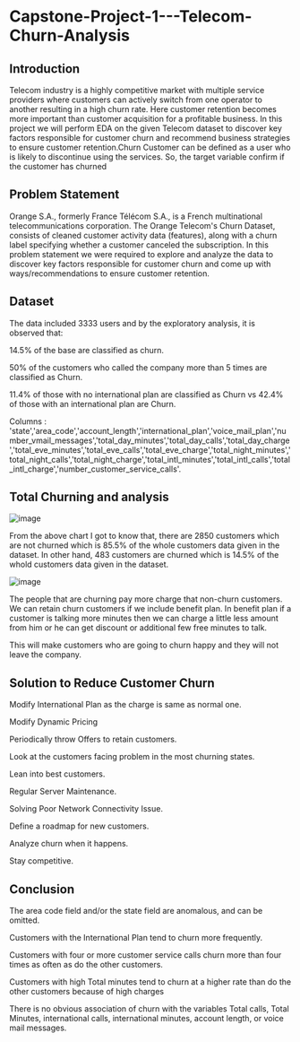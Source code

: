 # Capstone-Project-1---Telecom-Churn-Analysis
## Introduction
Telecom industry is a highly competitive market with multiple service providers where customers can actively switch from one operator to another resulting in a high churn rate. Here customer retention becomes more important than customer acquisition for a profitable business. In this project we will perform EDA on the given Telecom dataset to discover key factors responsible for customer churn and recommend business strategies to ensure customer retention.Churn Customer can be defined as a user who is likely to discontinue using the services. So, the target variable confirm if the customer has churned
## Problem Statement
Orange S.A., formerly France Télécom S.A., is a French multinational telecommunications corporation. The Orange Telecom's Churn Dataset, consists of cleaned customer activity data (features), along with a churn label specifying whether a customer canceled the subscription.
In this problem statement we were required to explore and analyze the data to discover key factors responsible for customer churn and come up with ways/recommendations to ensure customer retention.
## Dataset
The data included 3333 users and by the exploratory analysis, it is observed that:

14.5% of the base are classified as churn.

50% of the customers who called the company more than 5 times are classified as Churn.

11.4% of those with no international plan are classified as Churn vs 42.4% of those with an international plan are Churn.

Columns : 'state','area_code','account_length','international_plan','voice_mail_plan','number_vmail_messages','total_day_minutes','total_day_calls','total_day_charge','total_eve_minutes','total_eve_calls','total_eve_charge','total_night_minutes','total_night_calls','total_night_charge','total_intl_minutes','total_intl_calls','total_intl_charge','number_customer_service_calls'.


## Total Churning and analysis

![image](https://user-images.githubusercontent.com/118215277/209218142-64c189a8-1e1e-4ece-a264-7f9210c548f5.png)

From the above chart I got to know that, there are 2850 customers which are not churned which is 85.5% of the whole customers data given in the dataset. In other hand, 483 customers are churned which is 14.5% of the whold customers data given in the dataset.

![image](https://user-images.githubusercontent.com/118215277/209219648-d02278eb-d8ff-412c-9a24-0f6a05588cbb.png)

The people that are churning pay more charge that non-churn customers.
We can retain churn customers if we include benefit plan. In benefit plan if a customer is talking more minutes then we can charge a little less amount from him or he can get discount or additional few free minutes to talk.

This will make customers who are going to churn happy and they will not leave the company.

## Solution to Reduce Customer Churn

Modify International Plan as the charge is same as normal one.

Modify Dynamic Pricing

Periodically throw Offers to retain customers.

Look at the customers facing problem in the most churning states.

Lean into best customers.

Regular Server Maintenance.

Solving Poor Network Connectivity Issue.

Define a roadmap for new customers.

Analyze churn when it happens.

Stay competitive.

## Conclusion
The area code field and/or the state field are anomalous, and can be omitted.

Customers with the International Plan tend to churn more frequently.

Customers with four or more customer service calls churn more than four times as often as do the other customers.

Customers with high Total minutes tend to churn at a higher rate than do the other customers because of high charges

There is no obvious association of churn with the variables Total calls, Total Minutes, international calls, international minutes, account length, or voice mail messages.
